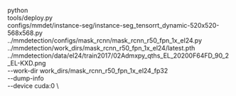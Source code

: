 python \
tools/deploy.py \
configs/mmdet/instance-seg/instance-seg_tensorrt_dynamic-520x520-568x568.py \
../mmdetection/configs/mask_rcnn/mask_rcnn_r50_fpn_1x_el24.py \
../mmdetection/work_dirs/mask_rcnn_r50_fpn_1x_el24/latest.pth \
../mmdetection/data/el24/train2017/02Admxpy_qths_EL_20200F64FD_90_2_EL-KXD.png \
--work-dir work_dirs/mask_rcnn_r50_fpn_1x_el24_fp32 \
--dump-info \
--device cuda:0 \
